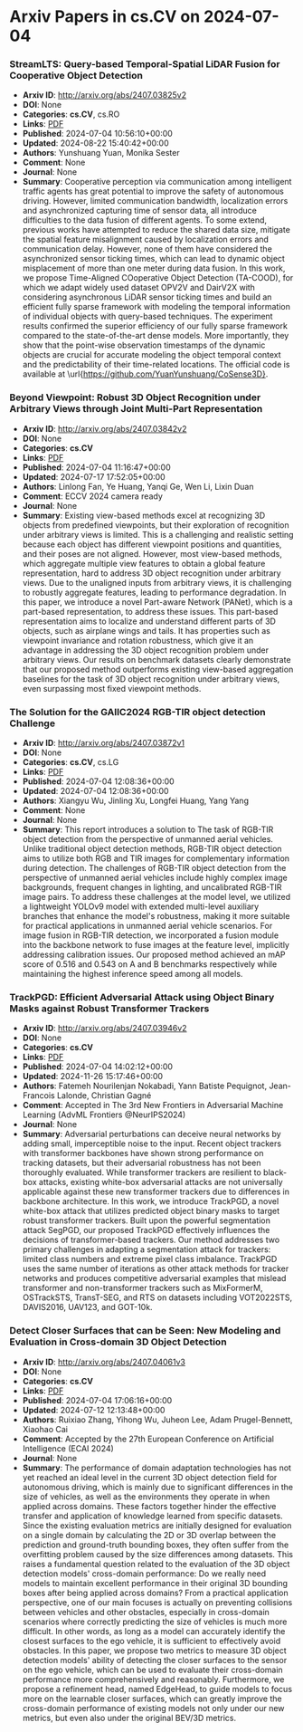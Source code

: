 # Arxiv Papers in cs.CV on 2024-07-04
### StreamLTS: Query-based Temporal-Spatial LiDAR Fusion for Cooperative Object Detection
- **Arxiv ID**: http://arxiv.org/abs/2407.03825v2
- **DOI**: None
- **Categories**: **cs.CV**, cs.RO
- **Links**: [PDF](http://arxiv.org/pdf/2407.03825v2)
- **Published**: 2024-07-04 10:56:10+00:00
- **Updated**: 2024-08-22 15:40:42+00:00
- **Authors**: Yunshuang Yuan, Monika Sester
- **Comment**: None
- **Journal**: None
- **Summary**: Cooperative perception via communication among intelligent traffic agents has great potential to improve the safety of autonomous driving. However, limited communication bandwidth, localization errors and asynchronized capturing time of sensor data, all introduce difficulties to the data fusion of different agents. To some extend, previous works have attempted to reduce the shared data size, mitigate the spatial feature misalignment caused by localization errors and communication delay. However, none of them have considered the asynchronized sensor ticking times, which can lead to dynamic object misplacement of more than one meter during data fusion. In this work, we propose Time-Aligned COoperative Object Detection (TA-COOD), for which we adapt widely used dataset OPV2V and DairV2X with considering asynchronous LiDAR sensor ticking times and build an efficient fully sparse framework with modeling the temporal information of individual objects with query-based techniques. The experiment results confirmed the superior efficiency of our fully sparse framework compared to the state-of-the-art dense models. More importantly, they show that the point-wise observation timestamps of the dynamic objects are crucial for accurate modeling the object temporal context and the predictability of their time-related locations. The official code is available at \url{https://github.com/YuanYunshuang/CoSense3D}.



### Beyond Viewpoint: Robust 3D Object Recognition under Arbitrary Views through Joint Multi-Part Representation
- **Arxiv ID**: http://arxiv.org/abs/2407.03842v2
- **DOI**: None
- **Categories**: **cs.CV**
- **Links**: [PDF](http://arxiv.org/pdf/2407.03842v2)
- **Published**: 2024-07-04 11:16:47+00:00
- **Updated**: 2024-07-17 17:52:05+00:00
- **Authors**: Linlong Fan, Ye Huang, Yanqi Ge, Wen Li, Lixin Duan
- **Comment**: ECCV 2024 camera ready
- **Journal**: None
- **Summary**: Existing view-based methods excel at recognizing 3D objects from predefined viewpoints, but their exploration of recognition under arbitrary views is limited. This is a challenging and realistic setting because each object has different viewpoint positions and quantities, and their poses are not aligned. However, most view-based methods, which aggregate multiple view features to obtain a global feature representation, hard to address 3D object recognition under arbitrary views. Due to the unaligned inputs from arbitrary views, it is challenging to robustly aggregate features, leading to performance degradation. In this paper, we introduce a novel Part-aware Network (PANet), which is a part-based representation, to address these issues. This part-based representation aims to localize and understand different parts of 3D objects, such as airplane wings and tails. It has properties such as viewpoint invariance and rotation robustness, which give it an advantage in addressing the 3D object recognition problem under arbitrary views. Our results on benchmark datasets clearly demonstrate that our proposed method outperforms existing view-based aggregation baselines for the task of 3D object recognition under arbitrary views, even surpassing most fixed viewpoint methods.



### The Solution for the GAIIC2024 RGB-TIR object detection Challenge
- **Arxiv ID**: http://arxiv.org/abs/2407.03872v1
- **DOI**: None
- **Categories**: **cs.CV**, cs.LG
- **Links**: [PDF](http://arxiv.org/pdf/2407.03872v1)
- **Published**: 2024-07-04 12:08:36+00:00
- **Updated**: 2024-07-04 12:08:36+00:00
- **Authors**: Xiangyu Wu, Jinling Xu, Longfei Huang, Yang Yang
- **Comment**: None
- **Journal**: None
- **Summary**: This report introduces a solution to The task of RGB-TIR object detection from the perspective of unmanned aerial vehicles. Unlike traditional object detection methods, RGB-TIR object detection aims to utilize both RGB and TIR images for complementary information during detection. The challenges of RGB-TIR object detection from the perspective of unmanned aerial vehicles include highly complex image backgrounds, frequent changes in lighting, and uncalibrated RGB-TIR image pairs. To address these challenges at the model level, we utilized a lightweight YOLOv9 model with extended multi-level auxiliary branches that enhance the model's robustness, making it more suitable for practical applications in unmanned aerial vehicle scenarios. For image fusion in RGB-TIR detection, we incorporated a fusion module into the backbone network to fuse images at the feature level, implicitly addressing calibration issues. Our proposed method achieved an mAP score of 0.516 and 0.543 on A and B benchmarks respectively while maintaining the highest inference speed among all models.



### TrackPGD: Efficient Adversarial Attack using Object Binary Masks against Robust Transformer Trackers
- **Arxiv ID**: http://arxiv.org/abs/2407.03946v2
- **DOI**: None
- **Categories**: **cs.CV**
- **Links**: [PDF](http://arxiv.org/pdf/2407.03946v2)
- **Published**: 2024-07-04 14:02:12+00:00
- **Updated**: 2024-11-26 15:17:46+00:00
- **Authors**: Fatemeh Nourilenjan Nokabadi, Yann Batiste Pequignot, Jean-Francois Lalonde, Christian Gagné
- **Comment**: Accepted in The 3rd New Frontiers in Adversarial Machine Learning
  (AdvML Frontiers @NeurIPS2024)
- **Journal**: None
- **Summary**: Adversarial perturbations can deceive neural networks by adding small, imperceptible noise to the input. Recent object trackers with transformer backbones have shown strong performance on tracking datasets, but their adversarial robustness has not been thoroughly evaluated. While transformer trackers are resilient to black-box attacks, existing white-box adversarial attacks are not universally applicable against these new transformer trackers due to differences in backbone architecture. In this work, we introduce TrackPGD, a novel white-box attack that utilizes predicted object binary masks to target robust transformer trackers. Built upon the powerful segmentation attack SegPGD, our proposed TrackPGD effectively influences the decisions of transformer-based trackers. Our method addresses two primary challenges in adapting a segmentation attack for trackers: limited class numbers and extreme pixel class imbalance. TrackPGD uses the same number of iterations as other attack methods for tracker networks and produces competitive adversarial examples that mislead transformer and non-transformer trackers such as MixFormerM, OSTrackSTS, TransT-SEG, and RTS on datasets including VOT2022STS, DAVIS2016, UAV123, and GOT-10k.



### Detect Closer Surfaces that can be Seen: New Modeling and Evaluation in Cross-domain 3D Object Detection
- **Arxiv ID**: http://arxiv.org/abs/2407.04061v3
- **DOI**: None
- **Categories**: **cs.CV**
- **Links**: [PDF](http://arxiv.org/pdf/2407.04061v3)
- **Published**: 2024-07-04 17:06:16+00:00
- **Updated**: 2024-07-12 12:13:48+00:00
- **Authors**: Ruixiao Zhang, Yihong Wu, Juheon Lee, Adam Prugel-Bennett, Xiaohao Cai
- **Comment**: Accepted by the 27th European Conference on Artificial Intelligence
  (ECAI 2024)
- **Journal**: None
- **Summary**: The performance of domain adaptation technologies has not yet reached an ideal level in the current 3D object detection field for autonomous driving, which is mainly due to significant differences in the size of vehicles, as well as the environments they operate in when applied across domains. These factors together hinder the effective transfer and application of knowledge learned from specific datasets. Since the existing evaluation metrics are initially designed for evaluation on a single domain by calculating the 2D or 3D overlap between the prediction and ground-truth bounding boxes, they often suffer from the overfitting problem caused by the size differences among datasets. This raises a fundamental question related to the evaluation of the 3D object detection models' cross-domain performance: Do we really need models to maintain excellent performance in their original 3D bounding boxes after being applied across domains? From a practical application perspective, one of our main focuses is actually on preventing collisions between vehicles and other obstacles, especially in cross-domain scenarios where correctly predicting the size of vehicles is much more difficult. In other words, as long as a model can accurately identify the closest surfaces to the ego vehicle, it is sufficient to effectively avoid obstacles. In this paper, we propose two metrics to measure 3D object detection models' ability of detecting the closer surfaces to the sensor on the ego vehicle, which can be used to evaluate their cross-domain performance more comprehensively and reasonably. Furthermore, we propose a refinement head, named EdgeHead, to guide models to focus more on the learnable closer surfaces, which can greatly improve the cross-domain performance of existing models not only under our new metrics, but even also under the original BEV/3D metrics.



